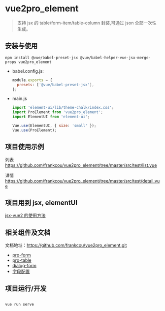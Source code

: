 <!--
 * @Author: zoufengfan
 * @Date: 2022-06-10 10:08:14
 * @LastEditTime: 2022-10-11 16:06:24
 * @LastEditors: zoufengfan
-->

# vue2pro_element

> 支持 jsx 的 table/form-item/table-column 封装,可通过 json 全部一次性生成。

## 安装与使用

```
npm install @vue/babel-preset-jsx @vue/babel-helper-vue-jsx-merge-props vue2pro_element
```

- babel.config.js:
  ```js
  module.exports = {
    presets: ['@vue/babel-preset-jsx'],
  };
  ```
- main.js

  ```js
  import 'element-ui/lib/theme-chalk/index.css';
  import ProElement from 'vue2pro_element';
  import ElementUI from 'element-ui';

  Vue.use(ElementUI, { size: 'small' });
  Vue.use(ProElement);
  ```

## 项目使用示例

列表
https://github.com/frankcou/vue2pro_element/tree/master/src/test/list.vue

详情
https://github.com/frankcou/vue2pro_element/tree/master/src/test/detail.vue

## 项目用到 jsx, elementUI

[jsx-vue2 的使用方法](https://github.com/vuejs/jsx-vue2)

## 相关组件及文档

文档地址：https://github.com/frankcou/vue2pro_element.git

- [pro-form](./src/components/pro-form/README.md)
- [pro-table](./src/components/pro-table/README.md)
- [dialog-form](./src/components/dialog-form/README.md)
- [字段配置](./src/components/ItemConfig.md)

## 项目运行/开发

```

vue run serve

```
